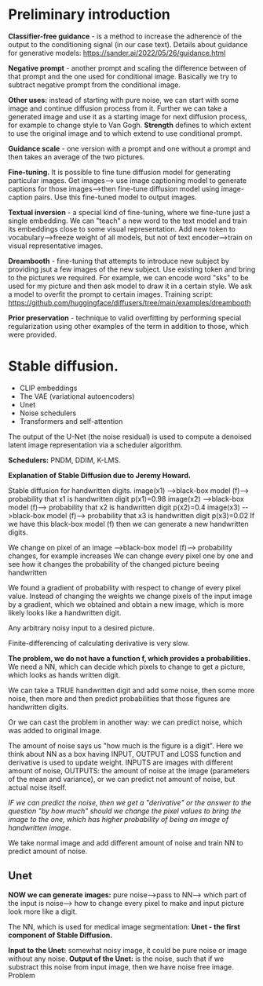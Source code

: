 # Preliminary introduction

**Classifier-free guidance** - is a method to increase the adherence of the output to the 
conditioning signal (in our case text). Details about guidance for generative models: https://sander.ai/2022/05/26/guidance.html

**Negative prompt**  - another prompt and scaling the difference between of that prompt and 
the one used for conditional image. Basically we try to subtract negative prompt from the 
conditional image.

**Other uses:** instead of starting with pure noise, we can start with some image and continue 
diffusion process from it. Further we can take a generated image and use it as a starting 
image for next diffusion process, for example to change style to Van Gogh.
**Strength** defines to which extent to use the original image and to which extend to use 
conditional prompt.

**Guidance scale** - one version with a prompt and one without a prompt and then takes an average 
of the two pictures.

**Fine-tuning.** It is possible to fine tune diffusion model for generating particular images.
Get images--> use image captioning model to generate captions for those images-->then fine-tune 
diffusion model using image-caption pairs.
Use this fine-tuned model to output images.

**Textual inversion** - a special kind of fine-tuning, where we fine-tune just a single embedding.
We can "teach" a new word to the text model and train its embeddings close to some visual representation.
Add new token to vocabulary-->freeze weight of all models, but not of text encoder-->train on visual representative images.

**Dreambooth**  - fine-tuning that attempts to introduce new subject by providing jsut a few images of the new subject.
Use existing token and bring to the pictures we required. For example, we can encode word "sks" to be used for my
picture and then ask model to draw it in a certain style. We ask a model to overfit the prompt to certain images.
Training script: https://github.com/huggingface/diffusers/tree/main/examples/dreambooth

**Prior preservation** - technique to valid overfitting by performing special regularization using other examples of the term 
in addition to those, which were provided.

# Stable diffusion.

* CLIP embeddings
* The VAE (variational autoencoders)
* Unet
* Noise schedulers
* Transformers and self-attention

The output of the U-Net (the noise residual) is used to compute a denoised latent image representation via a scheduler 
algorithm.

**Schedulers:** PNDM, DDIM, K-LMS.

**Explanation of Stable Diffusion due to Jeremy Howard.**

Stable diffusion for handwritten digits.
image(x1) -->black-box model (f)--> probability that x1 is handwritten digit p(x1)=0.98
image(x2) -->black-box model (f)--> probability that x2 is handwritten digit p(x2)=0.4
image(x3) -->black-box model (f)--> probability that x3 is handwritten digit p(x3)=0.02
If we have this black-box model (f) then we can generate a new handwritten digits.

We change on pixel of an image -->black-box model (f)--> probability changes, for example increases
We can change every pixel one by one and see how it changes the probability of the changed picture beeing handwritten

We found a gradient of probability with respect to change of every pixel value.
Instead of changing the weights we change pixels of the input image by a gradient, which we obtained and
obtain a new image, which is more likely looks like a handwritten digit.

Any arbitrary noisy input to a desired picture.

Finite-differencing of calculating derivative is very slow.

**The problem, we do not have a function f, which provides a probabilities.**
We need a NN, which can decide which pixels to change to get a picture, which looks as hands written digit.

We can take a TRUE handwritten digit and add some noise, then some more noise, then more and 
then predict probabilities that those figures are handwritten digits.

Or we can cast the problem in another way: we can predict noise, which was added to original image.

The amount of noise says us "how much is the figure is a digit".
Here we think about NN as a box having INPUT, OUTPUT and LOSS function and derivative is used to update weight.
INPUTS are images with different amount of noise, OUTPUTS: the amount of noise 
at the image (parameters of the mean and variance), or we can predict not amount of noise, but actual noise itself.

_IF we can predict the noise, then we get a "derivative" or the answer to the question "by how much" should we
change the pixel values to bring the image to the one, which has higher probability of being an image of handwritten
image._

We take normal image and add different amount of noise and train NN to predict amount of noise.

## Unet
**NOW we can generate images:** pure noise-->pass to NN--> which part of the input is noise--> how to change 
every pixel to make and input picture look more like a digit.

The NN, which is used for medical image segmentation: **Unet - the first component of Stable Diffusion.**

**Input to the Unet:** somewhat noisy image, it could be pure noise or image without any noise.
**Output of the Unet:** is the noise, such that if we substract this noise from input image, 
then we have noise free image.
Problem
